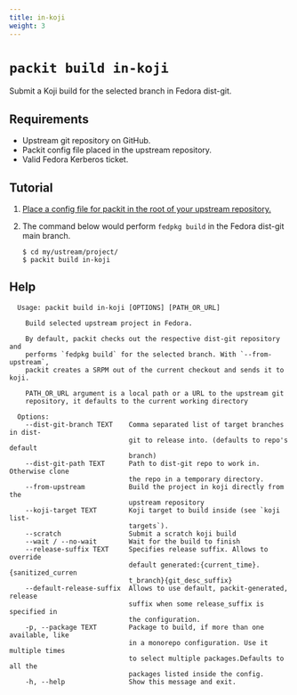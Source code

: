```yaml
---
title: in-koji
weight: 3
---
```


# `packit build in-koji`

Submit a Koji build for the selected branch in Fedora dist-git.

## Requirements

* Upstream git repository on GitHub.
* Packit config file placed in the upstream repository.
* Valid Fedora Kerberos ticket.


## Tutorial

1. [Place a config file for packit in the root of your upstream repository.](/docs/configuration/)

2. The command below would perform `fedpkg build` in the Fedora dist-git main branch.
    ```
    $ cd my/ustream/project/
    $ packit build in-koji
    ```

## Help

      Usage: packit build in-koji [OPTIONS] [PATH_OR_URL]
      
        Build selected upstream project in Fedora.
      
        By default, packit checks out the respective dist-git repository and
        performs `fedpkg build` for the selected branch. With `--from-upstream`,
        packit creates a SRPM out of the current checkout and sends it to koji.
      
        PATH_OR_URL argument is a local path or a URL to the upstream git
        repository, it defaults to the current working directory
      
      Options:
        --dist-git-branch TEXT    Comma separated list of target branches in dist-
                                  git to release into. (defaults to repo's default
                                  branch)
        --dist-git-path TEXT      Path to dist-git repo to work in. Otherwise clone
                                  the repo in a temporary directory.
        --from-upstream           Build the project in koji directly from the
                                  upstream repository
        --koji-target TEXT        Koji target to build inside (see `koji list-
                                  targets`).
        --scratch                 Submit a scratch koji build
        --wait / --no-wait        Wait for the build to finish
        --release-suffix TEXT     Specifies release suffix. Allows to override
                                  default generated:{current_time}.{sanitized_curren
                                  t_branch}{git_desc_suffix}
        --default-release-suffix  Allows to use default, packit-generated, release
                                  suffix when some release_suffix is specified in
                                  the configuration.
        -p, --package TEXT        Package to build, if more than one available, like
                                  in a monorepo configuration. Use it multiple times
                                  to select multiple packages.Defaults to all the
                                  packages listed inside the config.
        -h, --help                Show this message and exit.
